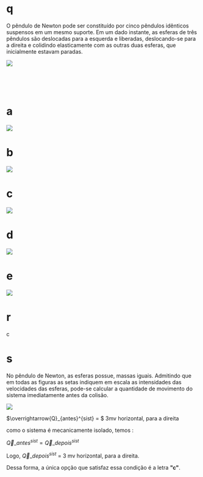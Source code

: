 # q
O pêndulo de Newton pode ser constituído por cinco pêndulos idênticos suspensos em um mesmo suporte. Em um dado instante, as esferas de três pêndulos são deslocadas para a esquerda e liberadas, deslocando-se para a direita e colidindo elasticamente com as outras duas esferas, que inicialmente estavam paradas.

![](https://firebasestorage.googleapis.com/v0/b/firebase-enemio.appspot.com/o/questoes%2F306%2F1c71862b-b2f6-f8fd-3e0a-b738c25cf11d.png?alt=media\&token=6f39683a-1c41-4e1b-a89b-c843ae4b22d1)

 

 

# a
![](https://firebasestorage.googleapis.com/v0/b/firebase-enemio.appspot.com/o/questoes%2F306%2Fb3c787be-2647-396a-68f3-8c5ce4d8d964.png?alt=media\&token=b7d6301c-3f20-4a81-82f5-90d05e1f45e5)

# b
![](https://firebasestorage.googleapis.com/v0/b/firebase-enemio.appspot.com/o/questoes%2F306%2F2a3aece9-cf55-d0c6-858b-b6e468584f78.png?alt=media\&token=3c37937e-c137-4eed-9ec3-fcfda8e6b75d)

# c
![](https://firebasestorage.googleapis.com/v0/b/firebase-enemio.appspot.com/o/questoes%2F306%2Fab9138ee-40c5-3c1d-7177-7e89d910b0f2.png?alt=media\&token=fddd7bf6-e1bf-43af-b9ba-1091cd186d43)

# d
![](https://firebasestorage.googleapis.com/v0/b/firebase-enemio.appspot.com/o/questoes%2F306%2Fc19cb386-dd1b-8fb4-890b-7d7f9a3ca6ed.png?alt=media\&token=66e2b9c2-5a19-42d5-a8e3-846462e89bc4)

# e
![](https://firebasestorage.googleapis.com/v0/b/firebase-enemio.appspot.com/o/questoes%2F306%2Fcdc7d69f-7e53-6314-d6ff-4ff6530a15ea.png?alt=media\&token=494d8d99-9657-4b9d-9eb8-14847ddbd7d8)

# r
c

# s
No pêndulo de Newton, as esferas possue, massas iguais. Admitindo que em todas as figuras as setas indiquem em escala as intensidades das velocidades das esferas, pode-se calcular a quantidade de movimento do sistema imediatamente antes da colisão.

![](https://firebasestorage.googleapis.com/v0/b/firebase-enemio.appspot.com/o/questoes%2F306%2F186fb640-c349-4179-4db3-2b4638a2ae26.png?alt=media\&token=f0d50f06-bbad-4f7b-90ae-5d22c24759a4)

$\overrightarrow{Q}\_{antes}^{sist} = $ 3mv horizontal, para a direita

como o sistema é mecanicamente isolado, temos :

$\overrightarrow{Q}\_{antes}^{sist} = \overrightarrow{Q}\_{depois}^{sist}$

Logo, $\overrightarrow{Q}\_{depois}^{sist}$ = 3 mv horizontal, para a direita.

Dessa forma, a única opção que satisfaz essa condição é a letra **"c"**.

 

 
